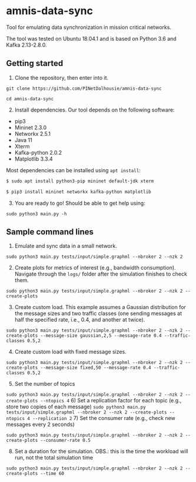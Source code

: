# amnis-data-sync

Tool for emulating data synchronization in mission critical networks.

The tool was tested on Ubuntu 18.04.1 and is based on Python 3.6 and Kafka 2.13-2.8.0.

## Getting started

1. Clone the repository, then enter into it.

```git clone https://github.com/PINetDalhousie/amnis-data-sync```

```cd amnis-data-sync```

2. Install dependencies. Our tool depends on the following software:

  - pip3
  - Mininet 2.3.0
  - Networkx 2.5.1
  - Java 11
  - Xterm
  - Kafka-python 2.0.2
  - Matplotlib 3.3.4

  Most dependencies can be installed using `apt install`:
  
  ```bash
  $ sudo apt install python3-pip mininet default-jdk xterm
  
  $ pip3 install mininet networkx kafka-python matplotlib
  ```
  3. You are ready to go! Should be able to get help using:

  ```sudo python3 main.py -h```
  
  ## Sample command lines
  
  1) Emulate and sync data in a small network.
  
  ```sudo python3 main.py tests/input/simple.graphml --nbroker 2 --nzk 2```
  
  2) Create plots for metrics of interest (e.g., bandwidth consumption). Navigate through the `logs/` folder after the simulation finishes to check them.

  ```sudo python3 main.py tests/input/simple.graphml --nbroker 2 --nzk 2 --create-plots```
  
  3) Create custom load. This example assumes a Gaussian distribution for the message sizes and two traffic classes (one sending messages at half the specified rate, i.e., 0.4, and another at twice).

  ```sudo python3 main.py tests/input/simple.graphml --nbroker 2 --nzk 2 --create-plots --message-size gaussian,2,5 --message-rate 0.4 --traffic-classes 0.5,2```
  
  4) Create custom load with fixed message sizes.

  ```sudo python3 main.py tests/input/simple.graphml --nbroker 2 --nzk 2 --create-plots --message-size fixed,50 --message-rate 0.4 --traffic-classes 0.5,2```
  
  5) Set the number of topics

  ```sudo python3 main.py tests/input/simple.graphml --nbroker 2 --nzk 2 --create-plots --ntopics 4```
  6) Set a replication factor for each topic (e.g., store two copies of each message)
  ```sudo python3 main.py tests/input/simple.graphml --nbroker 2 --nzk 2 --create-plots --ntopics 4 --replication 2```
  7) Set the consumer rate (e.g., check new messages every 2 seconds)

  ```sudo python3 main.py tests/input/simple.graphml --nbroker 2 --nzk 2 --create-plots --consumer-rate 0.5```
  
  8) Set a duration for the simulation. OBS.: this is the time the workload will run, not the total simulation time

  ```sudo python3 main.py tests/input/simple.graphml --nbroker 2 --nzk 2 --create-plots --time 60```
  
  
  
  
  
  
  
  
  
  
  
